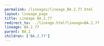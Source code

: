 ```yaml
---
permalink: /lineages/lineage_BA.2.77.html
layout: lineage_page
title: Lineage BA.2.77
redirect_to: ../lineage.html?lineage=BA.2.77
lineage: BA.2.77
parent: BA.2
children: ['BA.2.77']
---
```

